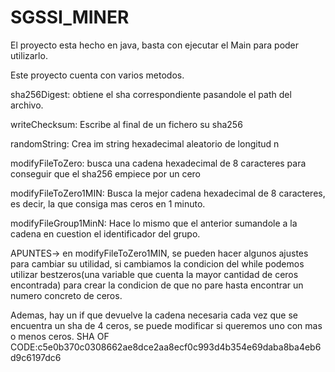 # SGSSI_MINER

El proyecto esta hecho en java, basta con ejecutar el Main para poder utilizarlo.

Este proyecto cuenta con varios metodos.

sha256Digest: obtiene el sha correspondiente pasandole el path del archivo.

writeChecksum: Escribe al final de un fichero su sha256

randomString: Crea im string hexadecimal aleatorio de longitud n

modifyFileToZero: busca una cadena hexadecimal de 8 caracteres para conseguir que el sha256 empiece por un cero

modifyFileToZero1MIN: Busca la mejor cadena hexadecimal de 8 caracteres, es decir, la que consiga mas ceros en 1 minuto.

modifyFileGroup1MinN: Hace lo mismo que el anterior sumandole a la cadena en cuestion el identificador del grupo.

APUNTES-> en modifyFileToZero1MIN, se pueden hacer algunos ajustes para cambiar su utilidad, si cambiamos la condicion del while podemos utilizar bestzeros(una variable que cuenta la mayor cantidad de ceros encontrada) para crear la condicion de que no pare hasta encontrar un numero concreto de ceros.

Ademas, hay un if que devuelve la cadena necesaria cada vez que se encuentra un sha de 4 ceros, se puede modificar si queremos uno con mas o menos ceros.
SHA OF CODE:c5e0b370c0308662ae8dce2aa8ecf0c993d4b354e69daba8ba4eb6d9c6197dc6
